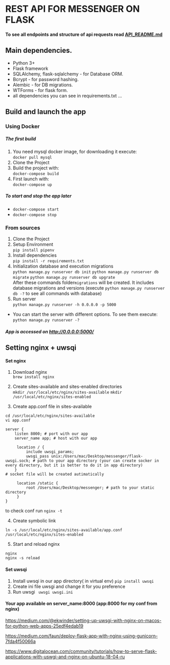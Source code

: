 # REST API FOR MESSENGER ON FLASK

#### To see all endpoints and structure of api requests read [API_README.md](API_README.md)

<!--### App structure

Files:

* `README.md`
* `config.py` - This is a config file of this RESTful API Server example.
* `Dockerfile` - Docker config file which is used to build a Docker image
  running this RESTful API Server example.
*
* `.gitignore` - Lists files and file masks of the files which should not be
  added to git repository.
* `auth_views.py, chat_views.py, user_views.py` - functions and its routes.
* `models.py` - models of database`s tables. 
* `forms.py` - forms of client`s entry.
*  `__init__` - creation app, migrate, db, bcrypt objects.
*  `docker-compose.yml` - File of 
-->
## Main dependencies. 

- Python 3+
- Flask framework
- SQLAlchemy, flask-sqlalchemy - for Database ORM.
- Bcrypt - for password hashing.
- Alembic - for DB migrations.
- WTForms - for flask form.
- all dependencies you can see in requirements.txt ...


## Build and launch the app
### Using Docker
##### The first build

1. You need mysql docker image, for downloading it execute:  
`docker pull mysql`
2. Clone the Project 
3. Build the project with:  
`docker-compose build`
4. First launch with:  
`docker-compose up`

##### To start and stop the app later
- `docker-compose start`
- `docker-compose stop`

### From sources
1. Clone the Project
2. Setup Environment  
`pip install pipenv`
3. Install dependencies  
`pip install -r requirements.txt`
4. Initialization database and execution migrations   
`python manage.py runserver db init`
`python manage.py runserver db migrate`
`python manage.py runserver db upgrate`   
After these commands folder`migrations` will be created. It includes database  migrations and versions (execute `python manage.py runserver db -?` to see all  commands with database)
5. Run server  
`python manage.py runserver -h 0.0.0.0 -p 5000`

* You can start the server with different options. To see them execute: `python manage.py runserver -?` 

##### App is accessed on http://0.0.0.0:5000/


## Setting nginx + uwsqi 
#### Set nginx

1. Download nginx   
`brew install nginx`

2. Create sites-available and sites-enabled directories   
`mkdir /usr/local/etc/nginx/sites-available`
`mkdir /usr/local/etc/nginx/sites-enabled`

3. Create app.conf file in sites-available

```shell script
cd /usr/local/etc/nginx/sites-available
vi app.conf
```

```
server {
    listen 8000; # port with our app
    server_name app; # host with our app

     location / {
         include uwsgi_params;
         uwsgi_pass unix:/Users/mac/Desktop/messenger/flask-uwsgi.sock; # path to your app directory (your can create socker in every directory, but it is better to do it in app directory)
    }                                                                   # socket file will be created autimatically 

     location /static {
         root /Users/mac/Desktop/messenger; # path to your static directory 
     }                                          
}
```
to check conf run `nginx -t`

4. Create symbolic link

`ln -s /usr/local/etc/nginx/sites-available/app.conf /usr/local/etc/nginx/sites-enabled`

5. Start and reload nginx

```shell script
nginx
nginx -s reload
```
#### Set uwsqi
1. Install uwsqi in our app directory( in virtual env)
`pip install uwsqi `
2. Create ini file uwsgi and change it for you preference 
3. Run uwsgi
` uwsgi uwsgi.ini`

#### Your app available on server_name:8000 (app:8000 for my conf from nginx)

https://medium.com/@ekwinder/setting-up-uwsgi-with-nginx-on-macos-for-python-web-apps-25edf4edab19

https://medium.com/faun/deploy-flask-app-with-nginx-using-gunicorn-7fda4f50066a

https://www.digitalocean.com/community/tutorials/how-to-serve-flask-applications-with-uswgi-and-nginx-on-ubuntu-18-04-ru
